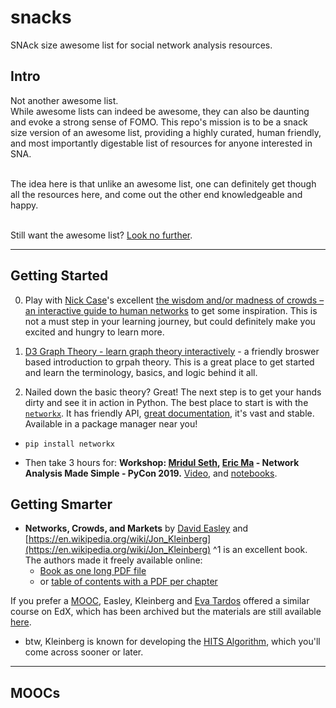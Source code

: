 # snacks
SNAck size awesome list for social network analysis resources.


## Intro
Not another awesome list.<br>
While awesome lists can indeed be awesome, they can also be daunting and evoke a strong sense of FOMO.
This repo's mission is to be a snack size version of an awesome list, providing a highly curated, human friendly, and most importantly digestable list of resources for anyone interested in SNA.
</br>
</br>

The idea here is that unlike an awesome list, one can definitely get though all the resources here, and come out the other end knowledgeable and happy.
</br>
</br>

Still want the awesome list? [Look no further](https://github.com/briatte/awesome-network-analysis).

***

## Getting Started

0. Play with [Nick Case](https://twitter.com/ncasenmare)'s excellent [the wisdom and/or madness of crowds – an interactive guide to human networks](https://ncase.me/crowds/) to get some inspiration. This is not a must step in your learning journey, but could definitely make you excited and hungry to learn more.

1. [D3 Graph Theory - learn graph theory interactively](https://d3gt.com/index.html) - a friendly broswer based introduction to grpah theory. This is a great place to get started and learn the terminology, basics, and logic behind it all.

2. Nailed down the basic theory? Great! The next step is to get your hands dirty and see it in action in Python. The best place to start is with the [`networkx`](http://networkx.github.io/). It has friendly API, [great documentation](https://networkx.github.io/documentation/stable/index.html), it's vast and stable. Available in a package manager near you! 

- `pip install networkx` 

- Then take 3 hours for: **Workshop: [Mridul Seth](https://github.com/MridulS), [Eric Ma](https://github.com/ericmjl) - Network Analysis Made Simple - PyCon 2019.** [Video](https://www.youtube.com/watch?v=eZs4MECCuYY), and [notebooks](https://github.com/ericmjl/Network-Analysis-Made-Simple).


## Getting Smarter

- **Networks, Crowds, and Markets** by [David Easley](https://en.wikipedia.org/wiki/David_Easley) and [https://en.wikipedia.org/wiki/Jon_Kleinberg](https://en.wikipedia.org/wiki/Jon_Kleinberg) ^1 is an excellent book. The authors made it freely available online:
  - [Book as one long PDF file](https://www.cs.cornell.edu/home/kleinber/networks-book/networks-book.pdf)
  - or [table of contents with a PDF per chapter](http://www.cs.cornell.edu/home/kleinber/networks-book/)

If you prefer a [MOOC](#MOOCs), Easley, Kleinberg and [Eva Tardos](https://en.wikipedia.org/wiki/%C3%89va_Tardos) offered a similar course on EdX, which has been archived but the materials are still available [here](https://www.edx.org/course/networks-crowds-and-markets).



* btw, Kleinberg is known for developing the [HITS Algorithm](https://en.wikipedia.org/wiki/HITS_algorithm), which you'll come across sooner or later.


***

## MOOCs
